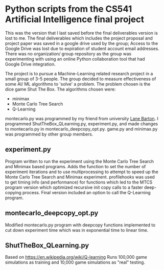 # Python scripts from the CS541 Artificial Intelligence final project
This was the version that I last saved before the final deliverables version is lost to me. 
The final deliverables which includes the project proposal and project paper was saved in a google drive used by the group;
Access to the Google Drive was lost due to expiration of student account email addresses.
There was no organization/ group repository as the group was experimenting with using an online Python collaboration tool that had Google Drive integration.

The project is to pursue a Machine-Learning related research project in a small group of 3-5 people. 
The group decided to measure effectiveness of some AI/ ML algorithms to 'solve' a problem.
The problem chosen is the dice game Shut The Box.
The algorithms chosen were:
- minimax
- Monte Carlo Tree Search
- Q-Learning

montecarlo.py was programmed by my friend from university [Lane Barton](https://github.com/lbiv4).
I programmed ShutTheBox_QLearning.py, experiment.py, and made changes to montecarlo.py in montecarlo_deepcopy_opt.py.
game.py and minimax.py was programmed by other group members.

## experiment.py
Program written to run the experiment using the Monte Carlo Tree Search and Minimax based programs.
Adds the function to set the number of experiment iterations and to use multiprocessing to attempt to speed up the Monte Carlo Tree Search and Minimax experiment.
profilehooks was used to get timing info (and performance) for functions which led to the MTCS program version which optimized recursive init copy calls to a faster deep-copying process.
Final version included an option to call the Q-Learning program.

## montecarlo_deepcopy_opt.py
Modified montecarlo.py program with deepcopy functions implemented to cut down experiment time which was in exponential time to linear time.

## ShutTheBox_QLearning.py
Based on https://en.wikipedia.org/wiki/Q-learning
Runs 100,000 game simulations as training and 10,000 game simulations as "real" testing.